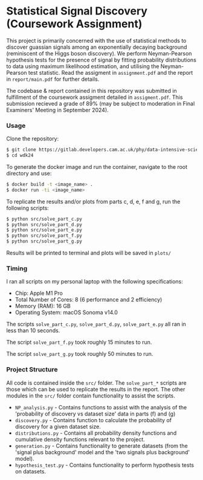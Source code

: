 # Statistical Signal Discovery (Coursework Assignment)

This project is primarily concerned with the use of statistical methods to discover guassian signals among an exponentially decaying background (reminiscent of the Higgs boson discovery). We perform Neyman-Pearson hypothesis tests for the presence of signal by fitting probability distributions to data using maximum likelihood estimation, and utilising the Neyman-Pearson test statistic. Read the assigment in `assignment.pdf` and the report in `report/main.pdf` for further details. 

The codebase & report contained in this repository was submitted in fulfillment of the coursework assigment detailed in `assigment.pdf`. This submission recieved a grade of 89% (may be subject to moderation in Final Examiners' Meeting in September 2024).

### Usage

Clone the repository:

```bash
$ git clone https://gitlab.developers.cam.ac.uk/phy/data-intensive-science-mphil/s1_assessment/wdk24.git
$ cd wdk24
```

To generate the docker image and run the container, navigate to the root directory and use:

```bash
$ docker build -t <image_name> .
$ docker run -ti <image_name>
```

To replicate the results and/or plots from parts c, d, e, f and g, run the following scripts:

```bash
$ python src/solve_part_c.py
$ python src/solve_part_d.py
$ python src/solve_part_e.py
$ python src/solve_part_f.py
$ python src/solve_part_g.py
```

Results will be printed to terminal and plots will be saved in `plots/`

### Timing

I ran all scripts on my personal laptop with the following specifications:
- Chip:	Apple M1 Pro
- Total Number of Cores: 8 (6 performance and 2 efficiency)
- Memory (RAM): 16 GB
- Operating System: macOS Sonoma v14.0

The scripts `solve_part_c.py`, `solve_part_d.py`, `solve_part_e.py` all ran in less than 10 seconds.

The script `solve_part_f.py` took roughly 15 minutes to run.

The script `solve_part_g.py` took roughly 50 minutes to run. 

### Project Structure

All code is contained inside the `src/` folder. The `solve_part_*` scripts are those which can be used to replicate the results in the report. The other modules in the `src/` folder contain functionality to assist the scripts. 

- `NP_analysis.py` - Contains functions to assist with the analysis of the 'probability of discovery vs dataset size' data in parts (f) and (g)
- `discovery.py` - Contains function to calculate the probability of discovery for a given dataset size. 
- `distributions.py` - Contains all probability density functions and cumulative density functions relevant to the project.
- `generation.py` - Contains functionality to generate datasets (from the 'signal plus background' model and the 'two signals plus background' model).
- `hypothesis_test.py` - Contains functionality to perform hypothesis tests on datasets.
